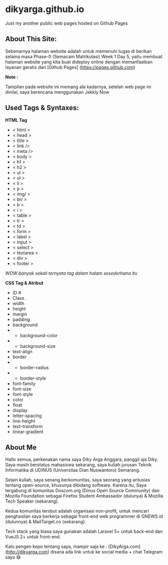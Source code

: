 # dikyarga.github.io
Just my another public web pages hosted on Github Pages

## About This Site:
Sebenarnya halaman website adalah untuk memenuhi tugas di berikan selama masa Phase-0 (Semacam Matrikulasi) Week 1 Day 5,
yaitu membuat halaman website yang kita buat dideploy online dengan memanfaatkan layanan geratis dari [Github Pages] (https://pages.github.com)

__Note :__

Tampilan pada website ini memang ala kadarnya, setelah web page ini dinilai, saya berencana menggunakan Jekkly Now

## Used Tags & Syntaxes:
__HTML Tag__

- < html >
- < head >
- < title >
- < link />
- < meta />
- < body >
- < h1 >
- < h2 >
- < ul >
- < ol >
- < li >
- < p >
- < img/ >
- < br/ >
- < b >
- < i >
- < table >
- < tr >
- < td >
- < form >
- < label >
- < input >
- < select >
- < textarea >
- < div >
- < footer >

_WOW banyak sekali ternyata tag dalam halam sesederhana itu_

__CSS Tag & Atribut__
- ID #
- Class .
- width
- height
- margin
- padding
- background
- - background-color
- - background-size
- text-align
- border
- - border-radius
- - border-style
- font-family
- font-size
- font-style
- color
- float
- display
- letter-spacing
- line-height
- text-transform
- linear-gradient

## About Me

Hallo semua, perkenakan nama saya Diky Arga Anggara, panggil aja Diky.
Saya masih berstatus mahasiswa sekarang, saya kuliah jurusan Teknik Informatika di UDINUS (Universitas Dian Nuswantoro) Semarang.

Selain kuliah, saya senang berkomunitas, saya seorang yang antusias tentang open-source, khusunya dibidang software. Karena itu, Saya tergabung di komunitas Doscom.org (Dinus Open Source Community) dan Mozilla Foundation sebagai Firefox Student Ambassador (dulunya) & Mozilla Tech Speaker (sekarang).

Kedua komunitas tersbut adalah organisasi non-profit, untuk mencari penghasilan saya berkerja sebagai front-end web programmer di GNEWS.id (dulunnya) & MailTarget.co (sekarang).

Tech stack yang biasa saya gunakan adalah Laravel 5+ untuk back-end dan VueJS 2+ untuk front-end.

Kalo pengen kepo tentang saya, mampir saja ke : [DikyArga.com] (http://dikyarga.com) disana ada link untuk ke social media + chat Telegram saya 😄
